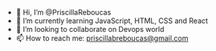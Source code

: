 - 👋 Hi, I’m @PriscillaReboucas
- 🌱 I’m currently learning JavaScript, HTML, CSS and React
- 💞️ I’m looking to collaborate on Devops world
- 📫 How to reach me: priscillabreboucas@gmail.com

<!---
PriscillaReboucas/PriscillaReboucas is a ✨ special ✨ repository because its `README.md` (this file) appears on your GitHub profile.
You can click the Preview link to take a look at your changes.
--->
